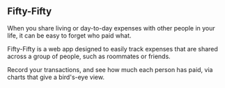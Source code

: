 ## Fifty-Fifty ##

When you share living or day-to-day expenses with other people in your life, it can be easy to forget who paid what. 

Fifty-Fifty is a web app designed to easily track expenses that are shared across a group of people, such as roommates or friends.

Record your transactions, and see how much each person has paid, via charts that give a bird's-eye view.
